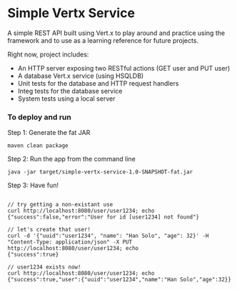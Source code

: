 
# Simple Vertx Service

A simple REST API built using Vert.x to play around and practice using the framework and to use as a learning reference for future projects.

Right now, project includes:

- An HTTP server exposing two RESTful actions (GET user and PUT user)
- A database Vert.x service (using HSQLDB)
- Unit tests for the database and HTTP request handlers
- Integ tests for the database service
- System tests using a local server

### To deploy and run

Step 1: Generate the fat JAR

```
maven clean package
```

Step 2: Run the app from the command line

```
java -jar target/simple-vertx-service-1.0-SNAPSHOT-fat.jar
```

Step 3: Have fun!

```

// try getting a non-existant use
curl http://localhost:8080/user/user1234; echo
{"success":false,"error":"User for id [user1234] not found"}

// let's create that user!
curl -d '{"uuid":"user1234", "name": "Han Solo", "age": 32}' -H "Content-Type: application/json" -X PUT http://localhost:8080/user/user1234; echo
{"success":true}

// user1234 exists now!
curl http://localhost:8080/user/user1234; echo
{"success":true,"user":{"uuid":"user1234","name":"Han Solo","age":32}}
```